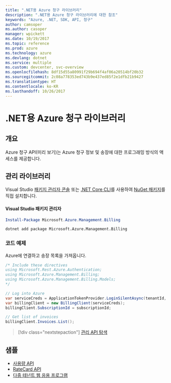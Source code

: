 ```yaml
---
title: ".NET용 Azure 청구 라이브러리"
description: ".NET용 Azure 청구 라이브러리에 대한 참조"
keywords: "Azure, .NET, SDK, API, 청구"
author: camsoper
ms.author: casoper
manager: wpickett
ms.date: 10/19/2017
ms.topic: reference
ms.prod: azure
ms.technology: azure
ms.devlang: dotnet
ms.service: multiple
ms.custom: devcenter, svc-overview
ms.openlocfilehash: 8df15d55a80991f29b694f4af06a20514bf20b32
ms.sourcegitcommit: 2c08a778353ed743b9e437ed85f2e1dfb21b9427
ms.translationtype: HT
ms.contentlocale: ko-KR
ms.lasthandoff: 10/26/2017
---
```

# <a name="azure-billing-libraries-for-net"></a>.NET용 Azure 청구 라이브러리

## <a name="overview"></a>개요

Azure 청구 API(미리 보기)는 Azure 청구 정보 및 송장에 대한 프로그래밍 방식의 액세스를 제공합니다.

## <a name="management-library"></a>관리 라이브러리

Visual Studio [패키지 관리자 콘솔][PackageManager] 또는 [.NET Core CLI][DotNetCLI]를 사용하여 [NuGet 패키지](https://www.nuget.org/packages/Microsoft.Azure.Management.Billing)를 직접 설치합니다.

#### <a name="visual-studio-package-manager"></a>Visual Studio 패키지 관리자

```powershell
Install-Package Microsoft.Azure.Management.Billing
```

```bash
dotnet add package Microsoft.Azure.Management.Billing
```

### <a name="code-example"></a>코드 예제

Azure에 연결하고 송장 목록을 가져옵니다.

```csharp
/* Include these directives
using Microsoft.Rest.Azure.Authentication;
using Microsoft.Azure.Management.Billing;
using Microsoft.Azure.Management.Billing.Models;
*/

// Log into Azure
var serviceCreds = ApplicationTokenProvider.LoginSilentAsync(tenantId, clientId, secret);
var billingClient = new BillingClient(serviceCreds);
billingClient.SubscriptionId = subscriptionId;

// Get list of invoices
billingClient.Invoices.List();
```

> [!div class="nextstepaction"]
> [관리 API 탐색](/dotnet/api/overview/azure/billing/management)

## <a name="samples"></a>샘플

* [사용량 API](https://github.com/Azure-Samples/billing-dotnet-usage-api)
* [RateCard API](https://github.com/Azure-Samples/billing-dotnet-ratecard-api)
* [다중 테넌트 웹 응용 프로그램](https://github.com/Azure-Samples/billing-dotnet-webapp-multitenant)

[PackageManager]: https://docs.microsoft.com/nuget/tools/package-manager-console
[DotNetCLI]: https://docs.microsoft.com/dotnet/core/tools/dotnet-add-package
